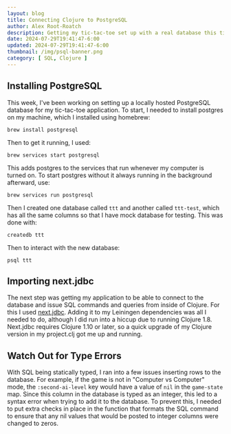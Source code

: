```yaml
---
layout: blog
title: Connecting Clojure to PostgreSQL
author: Alex Root-Roatch
description: Getting my tic-tac-toe set up with a real database this time
date: 2024-07-29T19:41:47-6:00
updated: 2024-07-29T19:41:47-6:00
thumbnail: /img/psql-banner.png
category: [ SQL, Clojure ]
---
```


## Installing PostgreSQL

This week, I've been working on setting up a locally hosted PostgreSQL database for my tic-tac-toe application. To
start, I needed to install postgres on my machine, which I installed using homebrew:

```
brew install postgresql
```

Then to get it running, I used:

```
brew services start postgresql
```

This adds postgres to the services that run whenever my computer is turned on. To start postgres without it always
running in the background afterward, use:

```
brew services run postgresql
```

Then I created one database called `ttt` and another called `ttt-test`, which has all the same columns so that I have
mock database for testing. This was done with:

```
createdb ttt
```

Then to interact with the new database:

```
psql ttt
```

## Importing next.jdbc

The next step was getting my application to be able to connect to the database and issue SQL commands and queries from
inside of Clojure. For this I used [next.jdbc](https://github.com/seancorfield/next-jdbc). Adding it to my Leiningen
dependencies was all I needed to do, although I did run into a hiccup due to running Clojure 1.8. Next.jdbc requires
Clojure 1.10 or later, so a quick upgrade of my Clojure version in my project.clj got me up and running.

## Watch Out for Type Errors

With SQL being statically typed, I ran into a few issues inserting rows to the database. For example, if the game is not
in "Computer vs Computer" mode, the `:second-ai-level` key would have a value of `nil` in the `game-state` map. Since
this column in the database is typed as an integer, this led to a syntax error when trying to add it to the database. To
prevent this, I needed to put extra checks in place in the function that formats the SQL command to ensure that any nil
values that would be posted to integer columns were changed to zeros.

